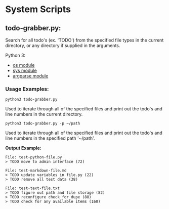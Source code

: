 # System Scripts

## todo-grabber.py:

Search for all todo's (ex. 'TODO') from the specified file types in the current directory, or any directory if supplied in the arguments.

Python 3:  
- [os module](https://docs.python.org/3/library/os.html)
- [sys module](https://docs.python.org/3/library/sys.html)
- [argparse module](https://docs.python.org/3/library/argparse.html)

### Usage Examples:

    python3 todo-grabber.py  

Used to iterate through all of the specified files and print out the todo's and line numbers in the current directory.

    python3 todo-grabber.py -p ~/path

Used to iterate through all of the specified files and print out the todo's and line numbers in the specified path '~/path'.

**Output Example:**

    File: test-python-file.py
    > TODO move to admin interface (72)

    File: test-markdown-file.md
    > TODO update variables in file.py (22)
    > TODO remove all test data (38)

    File: test-text-file.txt
    > TODO figure out path and file storage (82)
    > TODO reconfigure check_for_dupe (88)
    > TODO check for any available items (160)

